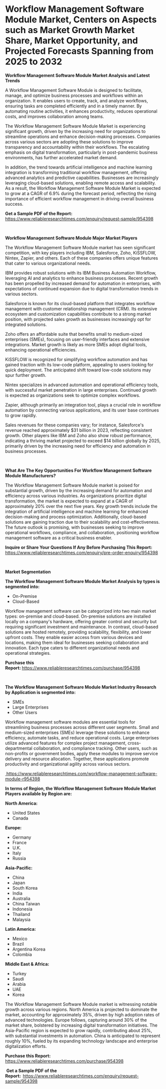 <p><h1>Workflow Management Software Module Market, Centers on Aspects such as Market Growth Market Share, Market Opportunity, and Projected Forecasts Spanning from 2025 to 2032</h1></p><p><strong>Workflow Management Software Module Market Analysis and Latest Trends</strong></p>
<p><p>A Workflow Management Software Module is designed to facilitate, manage, and optimize business processes and workflows within an organization. It enables users to create, track, and analyze workflows, ensuring tasks are completed efficiently and in a timely manner. By automating routine activities, it enhances productivity, reduces operational costs, and improves collaboration among teams.</p><p>The Workflow Management Software Module Market is experiencing significant growth, driven by the increasing need for organizations to streamline operations and enhance decision-making processes. Companies across various sectors are adopting these solutions to improve transparency and accountability within their workflows. The escalating emphasis on digital transformation, particularly in post-pandemic business environments, has further accelerated market demand. </p><p>In addition, the trend towards artificial intelligence and machine learning integration is transforming traditional workflow management, offering advanced analytics and predictive capabilities. Businesses are increasingly leveraging cloud-based solutions, enabling remote access and scalability. As a result, the Workflow Management Software Module Market is expected to grow at a CAGR of 6.9% during the forecast period, reflecting the rising importance of efficient workflow management in driving overall business success.</p></p>
<p><strong>Get a Sample PDF of the Report:&nbsp;</strong> <a href="https://www.reliableresearchtimes.com/enquiry/request-sample/954398?utm_campaign=2201&utm_medium=2&utm_source=Github&utm_content=ia&utm_term=18042025&utm_id=workflow-management-software-module">https://www.reliableresearchtimes.com/enquiry/request-sample/954398</a></p>
<p>&nbsp;</p>
<p><strong>Workflow Management Software Module Major Market Players</strong></p>
<p><p>The Workflow Management Software Module market has seen significant competition, with key players including IBM, Salesforce, Zoho, KiSSFLOW, Nintex, Zapier, and others. Each of these companies offers unique features that cater to various organizational needs.</p><p>IBM provides robust solutions with its IBM Business Automation Workflow, leveraging AI and analytics to enhance business processes. Recent growth has been propelled by increased demand for automation in enterprises, with expectations of continued expansion due to digital transformation trends in various sectors.</p><p>Salesforce is known for its cloud-based platform that integrates workflow management with customer relationship management (CRM). Its extensive ecosystem and customization capabilities contribute to a strong market position, with projected sales growth as businesses increasingly opt for integrated solutions.</p><p>Zoho offers an affordable suite that benefits small to medium-sized enterprises (SMEs), focusing on user-friendly interfaces and extensive integrations. Market growth is likely as more SMEs adopt digital tools, enhancing operational efficiencies.</p><p>KiSSFLOW is recognized for simplifying workflow automation and has gained traction with its low-code platform, appealing to users looking for quick deployment. The anticipated shift toward low-code solutions may spur further growth.</p><p>Nintex specializes in advanced automation and operational efficiency tools, with successful market penetration in large enterprises. Continued growth is expected as organizations seek to optimize complex workflows.</p><p>Zapier, although primarily an integration tool, plays a crucial role in workflow automation by connecting various applications, and its user base continues to grow rapidly.</p><p>Sales revenues for these companies vary; for instance, Salesforce's revenue reached approximately $31 billion in 2023, reflecting consistent growth. Other players like IBM and Zoho also show robust performance, indicating a thriving market projected to exceed $14 billion globally by 2025, primarily driven by the increasing need for efficiency and automation in business processes.</p></p>
<p>&nbsp;</p>
<p><strong>What Are The Key Opportunities For Workflow Management Software Module Manufacturers?</strong></p>
<p><p>The Workflow Management Software Module market is poised for substantial growth, driven by the increasing demand for automation and efficiency across various industries. As organizations prioritize digital transformation, the market is expected to expand at a CAGR of approximately 20% over the next five years. Key growth trends include the integration of artificial intelligence and machine learning for enhanced decision-making and process optimization. Additionally, cloud-based solutions are gaining traction due to their scalability and cost-effectiveness. The future outlook is promising, with businesses seeking to improve operational workflows, compliance, and collaboration, positioning workflow management software as a critical business enabler.</p></p>
<p><strong>Inquire or Share Your Questions If Any Before Purchasing This Report:</strong> <a href="https://www.reliableresearchtimes.com/enquiry/pre-order-enquiry/954398?utm_campaign=2201&utm_medium=2&utm_source=Github&utm_content=ia&utm_term=18042025&utm_id=workflow-management-software-module">https://www.reliableresearchtimes.com/enquiry/pre-order-enquiry/954398</a></p>
<p>&nbsp;</p>
<p><strong>Market Segmentation</strong></p>
<p><strong>The Workflow Management Software Module Market Analysis by types is segmented into:</strong></p>
<p><ul><li>On-Premise</li><li>Cloud-Based</li></ul></p>
<p><p>Workflow management software can be categorized into two main market types: on-premise and cloud-based. On-premise solutions are installed locally on a company's hardware, offering greater control and security but requiring significant investment and maintenance. In contrast, cloud-based solutions are hosted remotely, providing scalability, flexibility, and lower upfront costs. They enable easier access from various devices and locations, making them ideal for businesses seeking collaboration and innovation. Each type caters to different organizational needs and operational strategies.</p></p>
<p><strong>Purchase this Report:&nbsp;</strong><a href="https://www.reliableresearchtimes.com/purchase/954398?utm_campaign=2201&utm_medium=2&utm_source=Github&utm_content=ia&utm_term=18042025&utm_id=workflow-management-software-module">https://www.reliableresearchtimes.com/purchase/954398</a></p>
<p>&nbsp;</p>
<p><strong>The Workflow Management Software Module Market Industry Research by Application is segmented into:</strong></p>
<p><ul><li>SMEs</li><li>Large Enterprises</li><li>Other Users</li></ul></p>
<p><p>Workflow management software modules are essential tools for streamlining business processes across different user segments. Small and medium-sized enterprises (SMEs) leverage these solutions to enhance efficiency, automate tasks, and reduce operational costs. Large enterprises utilize advanced features for complex project management, cross-departmental collaboration, and compliance tracking. Other users, such as non-profits or government bodies, apply these modules to improve service delivery and resource allocation. Together, these applications promote productivity and organizational agility across various sectors.</p></p>
<p><a href="https://www.reliableresearchtimes.com/workflow-management-software-module-r954398?utm_campaign=2201&utm_medium=2&utm_source=Github&utm_content=ia&utm_term=18042025&utm_id=workflow-management-software-module">&nbsp;https://www.reliableresearchtimes.com/workflow-management-software-module-r954398</a></p>
<p><strong>In terms of Region, the Workflow Management Software Module Market Players available by Region are:</strong></p>
<p>
    <p> <strong> North America: </strong>
        <ul>
            <li>United States</li>
            <li>Canada</li>
        </ul>
        </p> 
    <p> <strong> Europe: </strong>
        <ul>
            <li>Germany</li>
            <li>France</li>
            <li>U.K.</li>
            <li>Italy</li>
            <li>Russia</li>
        </ul>
        </p> 
    <p> <strong> Asia-Pacific: </strong>
        <ul>
            <li>China</li>
            <li>Japan</li>
            <li>South Korea</li>
            <li>India</li>
            <li>Australia</li>
            <li>China Taiwan</li>
            <li>Indonesia</li>
            <li>Thailand</li>
            <li>Malaysia</li>
        </ul>
        </p> 
    <p> <strong> Latin America: </strong>
        <ul>
            <li>Mexico</li>
            <li>Brazil</li>
            <li>Argentina Korea</li>
            <li>Colombia</li>
        </ul>
        </p> 
    <p> <strong> Middle East & Africa: </strong>
        <ul>
            <li>Turkey</li>
            <li>Saudi</li>
            <li>Arabia</li>
            <li>UAE</li>
            <li>Korea</li>
        </ul>
    </p>
    </p>
<p><p>The Workflow Management Software Module market is witnessing notable growth across various regions. North America is projected to dominate the market, accounting for approximately 35%, driven by high adoption rates of advanced technologies. Europe follows, capturing around 30% of the market share, bolstered by increasing digital transformation initiatives. The Asia-Pacific region is expected to grow rapidly, contributing about 25%, with substantial investments in automation. China is anticipated to represent roughly 10%, fueled by its expanding technology landscape and enterprise digitalization efforts.</p></p>
<p><strong>Purchase this Report: </strong><a href="https://www.reliableresearchtimes.com/purchase/954398?utm_campaign=2201&utm_medium=2&utm_source=Github&utm_content=ia&utm_term=18042025&utm_id=workflow-management-software-module">https://www.reliableresearchtimes.com/purchase/954398</a></p>
<p>&nbsp;<strong>Get a Sample PDF of the Report:&nbsp;&nbsp;</strong><a href="https://www.reliableresearchtimes.com/enquiry/request-sample/954398?utm_campaign=2201&utm_medium=2&utm_source=Github&utm_content=ia&utm_term=18042025&utm_id=workflow-management-software-module">https://www.reliableresearchtimes.com/enquiry/request-sample/954398</a></p>
<p><strong></strong></p>
<p><p></p><p></p><p></p></p>